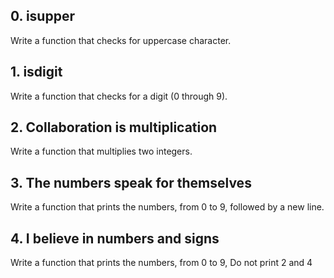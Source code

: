 ## 0. isupper

Write a function that checks for uppercase character.

## 1. isdigit

Write a function that checks for a digit (0 through 9).

## 2. Collaboration is multiplication

Write a function that multiplies two integers.

## 3. The numbers speak for themselves

Write a function that prints the numbers, from 0 to 9, followed by a new line.

## 4. I believe in numbers and signs

Write a function that prints the numbers, from 0 to 9, Do not print 2 and 4

## 
